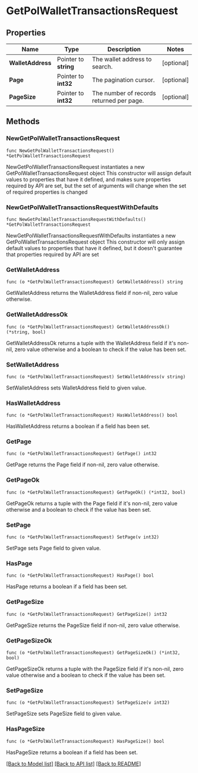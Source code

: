 # GetPolWalletTransactionsRequest

## Properties

Name | Type | Description | Notes
------------ | ------------- | ------------- | -------------
**WalletAddress** | Pointer to **string** | The wallet address to search. | [optional] 
**Page** | Pointer to **int32** | The pagination cursor. | [optional] 
**PageSize** | Pointer to **int32** | The number of records returned per page. | [optional] 

## Methods

### NewGetPolWalletTransactionsRequest

`func NewGetPolWalletTransactionsRequest() *GetPolWalletTransactionsRequest`

NewGetPolWalletTransactionsRequest instantiates a new GetPolWalletTransactionsRequest object
This constructor will assign default values to properties that have it defined,
and makes sure properties required by API are set, but the set of arguments
will change when the set of required properties is changed

### NewGetPolWalletTransactionsRequestWithDefaults

`func NewGetPolWalletTransactionsRequestWithDefaults() *GetPolWalletTransactionsRequest`

NewGetPolWalletTransactionsRequestWithDefaults instantiates a new GetPolWalletTransactionsRequest object
This constructor will only assign default values to properties that have it defined,
but it doesn't guarantee that properties required by API are set

### GetWalletAddress

`func (o *GetPolWalletTransactionsRequest) GetWalletAddress() string`

GetWalletAddress returns the WalletAddress field if non-nil, zero value otherwise.

### GetWalletAddressOk

`func (o *GetPolWalletTransactionsRequest) GetWalletAddressOk() (*string, bool)`

GetWalletAddressOk returns a tuple with the WalletAddress field if it's non-nil, zero value otherwise
and a boolean to check if the value has been set.

### SetWalletAddress

`func (o *GetPolWalletTransactionsRequest) SetWalletAddress(v string)`

SetWalletAddress sets WalletAddress field to given value.

### HasWalletAddress

`func (o *GetPolWalletTransactionsRequest) HasWalletAddress() bool`

HasWalletAddress returns a boolean if a field has been set.

### GetPage

`func (o *GetPolWalletTransactionsRequest) GetPage() int32`

GetPage returns the Page field if non-nil, zero value otherwise.

### GetPageOk

`func (o *GetPolWalletTransactionsRequest) GetPageOk() (*int32, bool)`

GetPageOk returns a tuple with the Page field if it's non-nil, zero value otherwise
and a boolean to check if the value has been set.

### SetPage

`func (o *GetPolWalletTransactionsRequest) SetPage(v int32)`

SetPage sets Page field to given value.

### HasPage

`func (o *GetPolWalletTransactionsRequest) HasPage() bool`

HasPage returns a boolean if a field has been set.

### GetPageSize

`func (o *GetPolWalletTransactionsRequest) GetPageSize() int32`

GetPageSize returns the PageSize field if non-nil, zero value otherwise.

### GetPageSizeOk

`func (o *GetPolWalletTransactionsRequest) GetPageSizeOk() (*int32, bool)`

GetPageSizeOk returns a tuple with the PageSize field if it's non-nil, zero value otherwise
and a boolean to check if the value has been set.

### SetPageSize

`func (o *GetPolWalletTransactionsRequest) SetPageSize(v int32)`

SetPageSize sets PageSize field to given value.

### HasPageSize

`func (o *GetPolWalletTransactionsRequest) HasPageSize() bool`

HasPageSize returns a boolean if a field has been set.


[[Back to Model list]](../README.md#documentation-for-models) [[Back to API list]](../README.md#documentation-for-api-endpoints) [[Back to README]](../README.md)


